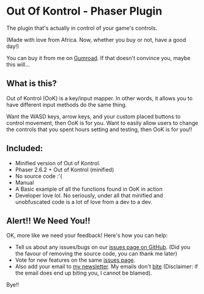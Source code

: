# Out Of Kontrol - Phaser Plugin
The plugin that's actually in control of your game's controls.

(Made with love from Africa. Now, whether you buy or not, have a good day!)

You can buy it from me on [Gumroad](https://gumroad.com/l/OutofKontrolPhaserPlugin). If that doesn't convince you, maybe this will...

## What is this?

Out of Kontrol (OoK) is a key/input mapper. In other words, it allows you to have different input methods do the same thing.

Want the WASD keys, arrow keys, and your custom placed buttons to control movement, then OoK is for you. Want to easily allow users to change the controls that you spent hours setting and testing, then OoK is for you!!

## Included:

- Minified version of Out of Kontrol.
- Phaser 2.6.2 + Out of Kontrol (minified)
- No source code :'(
- Manual
- A Basic example of all the functions found in OoK in action
- Developer love lol. No seriously, under all that minified and unobfuscated code is a lot of love from a dev to a dev.

## Alert!! We Need You!!

OK, more like we need your feedback! Here's how you can help:

- Tell us about any issues/bugs on our [issues page on GitHub](https://github.com/Kitanga/out-of-kontrol/labels/bug). (Did you the favour of removing the source code, you can thank me later)
- Vote for new features on the same [issues page](https://github.com/Kitanga/out-of-kontrol/labels/new%20feature).
- Also add your email to [my newsletter](https://gumroad.com/kitanga/follow). My emails don't [bite](https://gumroad.com/kitanga/follow) (Disclaimer: if the email does end up biting you, I cannot be blamed).

Bye!!
